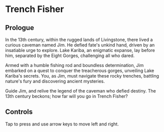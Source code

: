 # Trench Fisher
## Prologue

In the 13th century, within the rugged lands of Livingstone, there lived a curious caveman named Jim. He defied fate's unkind hand, driven by an insatiable urge to explore. Lake Kariba, an enigmatic expanse, lay before him, separated by the Eight Gorges, challenging all who dared.

Armed with a humble fishing rod and boundless determination, Jim embarked on a quest to conquer the treacherous gorges, unveiling Lake Kariba's secrets. You, as Jim, must navigate these rocky trenches, battling nature's fury and discovering ancient mysteries.

Guide Jim, and relive the legend of the caveman who defied destiny. The 13th century beckons; how far will you go in Trench Fisher?

## Controls
 Tap to press and use arrow keys to move left and right.
